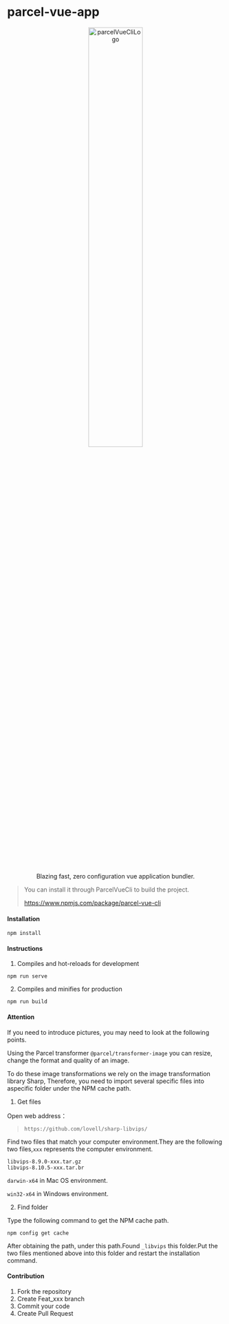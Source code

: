 # parcel-vue-app
<p align="center">
<img src="https://www.maomin.club/data/logo.png" width="50%" alt="parcelVueCliLogo" title="parcelVueCliLogo"/>
</p>
<p align="center">Blazing fast, zero configuration vue application bundler.</p>


> You can install it through ParcelVueCli to build the project.
> 
> https://www.npmjs.com/package/parcel-vue-cli


#### Installation

```
npm install
```

#### Instructions

1. Compiles and hot-reloads for development
```
npm run serve
```

2. Compiles and minifies for production
```
npm run build
```
#### Attention
If you need to introduce pictures, you may need to look at the following points.

Using the Parcel transformer `@parcel/transformer-image` you can resize, change the format and quality of an image. 

To do these image transformations we rely on the image transformation library Sharp, 
Therefore, you need to import several specific files into aspecific folder under the NPM cache path.

1. Get files

Open web address：
> `https://github.com/lovell/sharp-libvips/`

Find two files that match your computer environment.They are the following two files,`xxx` represents the computer environment.
```
libvips-8.9.0-xxx.tar.gz
libvips-8.10.5-xxx.tar.br
```
`darwin-x64` in Mac OS environment.

`win32-x64` in Windows environment.

2. Find folder

Type the following command to get the NPM cache path.
```
npm config get cache
```

After obtaining the path, under this path.Found `_libvips` this folder.Put the two files mentioned above into this folder and restart the installation command.
#### Contribution

1.  Fork the repository
2.  Create Feat_xxx branch
3.  Commit your code
4.  Create Pull Request
